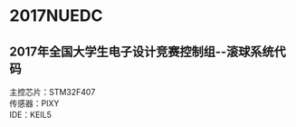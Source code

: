 # 2017NUEDC
2017年全国大学生电子设计竞赛控制组--滚球系统代码
----------------------------------------
主控芯片：STM32F407<br>
传感器：PIXY<br>
IDE：KEIL5<br>
